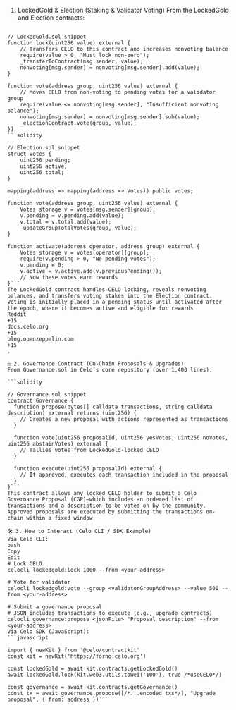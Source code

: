 1. LockedGold & Election (Staking & Validator Voting)
From the LockedGold and Election contracts:

```solidity

// LockedGold.sol snippet
function lock(uint256 value) external {
    // Transfers CELO to this contract and increases nonvoting balance
    require(value > 0, "Must lock non-zero");
    _transferToContract(msg.sender, value);
    nonvoting[msg.sender] = nonvoting[msg.sender].add(value);
}

function vote(address group, uint256 value) external {
    // Moves CELO from non-voting to pending votes for a validator group
    require(value <= nonvoting[msg.sender], "Insufficient nonvoting balance");
    nonvoting[msg.sender] = nonvoting[msg.sender].sub(value);
    _electionContract.vote(group, value);
}]
```solidity

// Election.sol snippet
struct Votes {
    uint256 pending;
    uint256 active;
    uint256 total;
}

mapping(address => mapping(address => Votes)) public votes;

function vote(address group, uint256 value) external {
    Votes storage v = votes[msg.sender][group];
    v.pending = v.pending.add(value);
    v.total = v.total.add(value);
    _updateGroupTotalVotes(group, value);
}

function activate(address operator, address group) external {
    Votes storage v = votes[operator][group];
    require(v.pending > 0, "No pending votes");
    v.pending = 0;
    v.active = v.active.add(v.previousPending());
    // Now these votes earn rewards
}```
The LockedGold contract handles CELO locking, reveals nonvoting balances, and transfers voting stakes into the Election contract. Voting is initially placed in a pending status until activated after the epoch, where it becomes active and eligible for rewards 
Reddit
+15
docs.celo.org
+15
blog.openzeppelin.com
+15
.

⚖️ 2. Governance Contract (On‑Chain Proposals & Upgrades)
From Governance.sol in Celo’s core repository (over 1,400 lines):

```solidity

// Governance.sol snippet
contract Governance {
  function propose(bytes[] calldata transactions, string calldata description) external returns (uint256) {
    // Creates a new proposal with actions represented as transactions
  }

  function vote(uint256 proposalId, uint256 yesVotes, uint256 noVotes, uint256 abstainVotes) external {
    // Tallies votes from LockedGold-locked CELO
  }

  function execute(uint256 proposalId) external {
    // If approved, executes each transaction included in the proposal
  }
}```
This contract allows any locked CELO holder to submit a Celo Governance Proposal (CGP)—which includes an ordered list of transactions and a description—to be voted on by the community. Approved proposals are executed by submitting the transactions on-chain within a fixed window 

🛠️ 3. How to Interact (Celo CLI / SDK Example)
Via Celo CLI:
bash
Copy
Edit
# Lock CELO
celocli lockedgold:lock 1000 --from <your-address>

# Vote for validator
celocli lockedgold:vote --group <validatorGroupAddress> --value 500 --from <your-address>

# Submit a governance proposal
# JSON includes transactions to execute (e.g., upgrade contracts)
celocli governance:propose <jsonFile> "Proposal description" --from <your-address>
Via Celo SDK (JavaScript):
```javascript

import { newKit } from '@celo/contractkit'
const kit = newKit('https://forno.celo.org')

const lockedGold = await kit.contracts.getLockedGold()
await lockedGold.lock(kit.web3.utils.toWei('100'), true /*useCELO*/)

const governance = await kit.contracts.getGovernance()
const tx = await governance.propose([/*...encoded txs*/], "Upgrade proposal", { from: address })```
